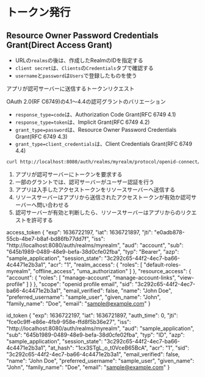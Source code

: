 # トークン発行

## Resource Owner Password Credentials Grant(Direct Access Grant)

- URLの`realms`の後は、作成したRealmのIDを指定する
- `client secret`は、`Clients`の`Credentials`タブで確認する
- `username`と`password`は`Users`で登録したものを使う

アプリが認可サーバーに送信するトークンリクエスト

OAuth 2.0(RF C6749)の4.1～4.4の認可グラントのバリエーション

- `response_type=code`は、Authorization Code Grant(RFC 6749 4.1)
- `response_type=token`は、Implicit Grant(RFC 6749 4.2)
- `grant_type=password`は、Resource Owner Password Credentials Grant(RFC 6749 4.3)
- `grant_type=client_credentials`は、Client Credentials Grant(RFC 6749 4.4)

```bash
curl http://localhost:8080/auth/realms/myrealm/protocol/openid-connect/token -d "grant_type=password&client_id=sample_application&client_secret=<client_secret>&username=sample_user&password=<password>&scope=openid"
```

1. アプリが認可サーバーにトークンを要求する
2. 一部のグラントでは、認可サーバーがユーザー認証を行う
2. アプリは入手したアクセストークンをリソースサーバーへ送信する
3. リソースサーバーはアプリから送信されたアクセストークンが有効か認可サーバーへ問い合わせる
4. 認可サーバーが有効と判断したら、リソースサーバーはアプリからのリクエストを許可する

access_token
{
  "exp": 1636722197,
  "iat": 1636721897,
  "jti": "e0adb878-55cb-4be7-b8af-bd86fb77dd7f",
  "iss": "http://localhost:8080/auth/realms/myrealm",
  "aud": "account",
  "sub": "645b1989-0489-48e9-befa-38d0cfe02fba",
  "typ": "Bearer",
  "azp": "sample_application",
  "session_state": "3c292c65-44f2-4ec7-ba66-4c4471e2b3a1",
  "acr": "1",
  "realm_access": {
    "roles": [
      "default-roles-myrealm",
      "offline_access",
      "uma_authorization"
    ]
  },
  "resource_access": {
    "account": {
      "roles": [
        "manage-account",
        "manage-account-links",
        "view-profile"
      ]
    }
  },
  "scope": "openid profile email",
  "sid": "3c292c65-44f2-4ec7-ba66-4c4471e2b3a1",
  "email_verified": false,
  "name": "John Doe",
  "preferred_username": "sample_user",
  "given_name": "John",
  "family_name": "Doe",
  "email": "sample@example.com"
}

id_token
{
  "exp": 1636722197,
  "iat": 1636721897,
  "auth_time": 0,
  "jti": "fce0c9ff-e86e-4fb9-958e-ffd8f5b36e27",
  "iss": "http://localhost:8080/auth/realms/myrealm",
  "aud": "sample_application",
  "sub": "645b1989-0489-48e9-befa-38d0cfe02fba",
  "typ": "ID",
  "azp": "sample_application",
  "session_state": "3c292c65-44f2-4ec7-ba66-4c4471e2b3a1",
  "at_hash": "1cx3STgL_o_t0VceB65BcA",
  "acr": "1",
  "sid": "3c292c65-44f2-4ec7-ba66-4c4471e2b3a1",
  "email_verified": false,
  "name": "John Doe",
  "preferred_username": "sample_user",
  "given_name": "John",
  "family_name": "Doe",
  "email": "sample@example.com"
}